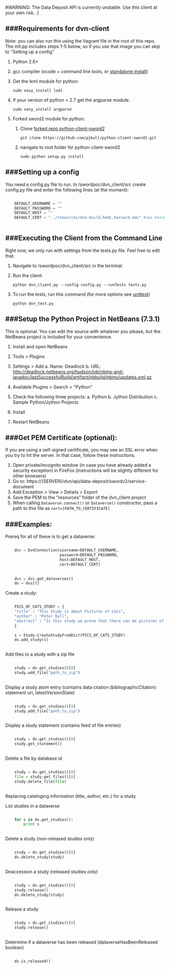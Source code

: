 #WARNING: The Data Deposit API is currently unstable. Use this client at your own risk. :)

###Requirements for dvn-client
----------------------------
Note: you can also run this using the Vagrant file in the root of this repo. The init.pp includes steps 1-5 below, so if you use that image you can skip to "Setting up a config"


1. Python 2.6+
2. gcc compiler (xcode + command line tools, or [standalone install](https://github.com/kennethreitz/osx-gcc-installer#readme))
3. Get the lxml module for python: 

    `sudo easy_install lxml`

4. If your version of python < 2.7 get the argparse module: 

    `sudo easy_install argparse`

5. Forked sword2 module for python:
    1. Clone [forked repo python-client-sword2](https://github.com/pjbull/python-client-sword2)
    
        `git clone https://github.com/pjbull/python-client-sword2.git`
    
    2. navigate to root folder for python-client-sword2
    
       `sudo python setup.py install`
	
###Setting up a config
------------------------
You need a config.py file to run.  In /swordpoc/dvn_client/src create config.py file and enter the following lines (at the moment):

```python

    DEFAULT_USERNAME = ""
    DEFAULT_PASSWORD = ""
    DEFAULT_HOST = ""
    DEFAULT_CERT = "../resources/dvn-build.hmdc.harvard.edu" #see below for info on the cert
    
```
	
###Executing the Client from the Command Line
------------------------------------------
Right now, we only run with settings from the tests.py file. Feel free to edit that.

1. Navigate to /swordpoc/dvn\_client/src in the terminal
2. Run the client:

    `python dvn_client.py --config config.py --runTests tests.py`
    
3. To run the tests, run this command (for more options see [unittest](http://docs.python.org/2/library/unittest.html#assert-methods))

    `python dvn_test.py`


###Setup the Python Project in NetBeans (7.3.1)
------------------------------
This is optional. You can edit the source with whatever you please, but the NetBeans project is included for your convenience.

1. Install and open NetBeans	
2. Tools > Plugins
3. Settings > Add
    a. Name: Deadlock
    b. URL: http://deadlock.netbeans.org/hudson/job/nbms-and-javadoc/lastSuccessfulBuild/artifact/nbbuild/nbms/updates.xml.gz

4. Available Plugins > Search > "Python"
5. Check the following three projects:
    a. Python
    b. Jython Distribution
    c. Sample Python/Jython Projects
6. Install
7. Restart NetBeans

###Get PEM Certificate (optional):
-----------------------------------
If you are using a self-signed certificate, you may see an SSL error when you try to hit the server. In that case, follow these instructions.

1. Open private/incognito window (in case you have already added a security exception) in FireFox (instructions will be slightly different for other browsers)
2. Go to: https://{SERVER}/dvn/api/data-deposit/swordv2/service-document
3. Add Exception > View > Details > Export
4. Save the PEM to the “resources” folder of the dvn\_client project
5. When calling `Dataverse.connect()` or `Dataverse()` constructor, pass a path to this file as `cert=[PATH_TO_CERTIFICATE]`


###Examples:
---------------------------------
Prereq for all of these is to get a dataverse:
```python

    dvc = DvnConnection(username=DEFAULT_USERNAME,
                        password=DEFAULT_PASSWORD, 
                        host=DEFAULT_HOST, 
                        cert=DEFAULT_CERT)
                        
        
    dvs = dvc.get_dataverses()
    dv = dvs[0]    
```

Create a study:
```python

    PICS_OF_CATS_STUDY = {
    "title" : "This Study is about Pictures of Cats",
    "author" : "Peter Bull",
    "abstract" : "In this study we prove that there can be pictures of cats passed through the intertubes.",
    }
    
    s = Study.CreateStudyFromDict(PICS_OF_CATS_STUDY)
    dv.add_study(s)
    
```

Add files to a study with a zip file

```python

    study = dv.get_studies()[0]
    study.add_file("path_to_zip")
    
```

Display a study atom entry (contains data citation (bibliographicCitation) statement uri, latestVersionState)

```python

    study = dv.get_studies()[0]
    study.add_file("path_to_zip")
    
```

Display a study statement (contains feed of file entries)

```python

    study = dv.get_studies()[0]
    study.get_statement()
    
```

Delete a file by database id

```python

    study = dv.get_studies()[0]
    file = study.get_files()[0]
    study.delete_file(file)
    
```

Replacing cataloging information (title, author, etc.) for a study

List studies in a dataverse

```python

    for s in dv.get_studies():
    	print s
    
```

Delete a study (non-released studies only)

```python

    study = dv.get_studies()[0]
	dv.delete_study(study)
    
```

Deaccession a study (released studies only)

```python

    study = dv.get_studies()[0]
    study.release()
	dv.delete_study(study)
    
```

Release a study

```python

    study = dv.get_studies()[0]
    study.release()
    
```

Determine if a dataverse has been released (dataverseHasBeenReleased boolean)
```python

    dv.is_released()
    
```
